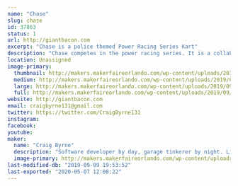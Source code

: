 ```yaml
---
name: "Chase"
slug: chase
id: 37863
status: 1
url: http://giantbacon.com
excerpt: "Chase is a police themed Power Racing Series Kart"
description: "Chase competes in the power racing series. It is a collaborative effort with a greater group of friends to share knowledge in making tiny cars that are safe, but also push the bounds of speed in an effort to just have fun."
location: Unassigned
image-primary:
  thumbnail: http://makers.makerfaireorlando.com/wp-content/uploads/2019/09/44929838_10156678709946163_168992398863499264_o-150x150.jpg
  medium: http://makers.makerfaireorlando.com/wp-content/uploads/2019/09/44929838_10156678709946163_168992398863499264_o-300x200.jpg
  large: http://makers.makerfaireorlando.com/wp-content/uploads/2019/09/44929838_10156678709946163_168992398863499264_o-1024x683.jpg
  full: http://makers.makerfaireorlando.com/wp-content/uploads/2019/09/44929838_10156678709946163_168992398863499264_o.jpg
website: http://giantbacon.com
email: craigbyrne131@gmail.com
twitter: https://twitter.com/CraigByrne131
instagram: 
facebook: 
youtube: 
maker:
  name: "Craig Byrne"
  description: "Software developer by day, garage tinkerer by night. Likes to mash electronics in unnecessary places to make things fun or just for laughs with a group of friends. "
  image-primary: http://makers.makerfaireorlando.com/wp-content/uploads/2019/09/44971658_10156678711291163_6007435031100784640_o-1024x683.jpg
last-modified-db: "2019-09-09 19:53:52"
last-exported: "2020-05-07 12:08:22"
---
```

